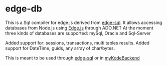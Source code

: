 edge-db
=======

This is a Sql compiler for edge.js derived from [edge-sql](https://github.com/tjanczuk/edge-sql "edge-sql"). It allows accessing databases from Node.js using [Edge.js](https://github.com/tjanczuk/edge "Edge.js") through ADO.NET 
At the moment three kinds of databases are supported: mySql, Oracle and Sql-Server

Added support for: sessions, transactions, multi tables results.
Added support for DateTime, guids, any array of char/bytes.


This is meant to be used through [edge-sql](https://github.com/gaelazzo/edge-sql) or in [myKodeBackend](https://github.com/TempoSrl/myKode_Backend)

